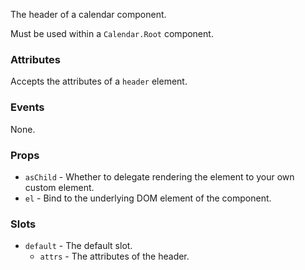 The header of a calendar component.

Must be used within a `Calendar.Root` component.

### Attributes

Accepts the attributes of a `header` element.

### Events

None.

### Props

- `asChild` - Whether to delegate rendering the element to your own custom element.
- `el` - Bind to the underlying DOM element of the component.

### Slots

- `default` - The default slot.
  - `attrs` - The attributes of the header.

<!-- @include(./example.md) -->
